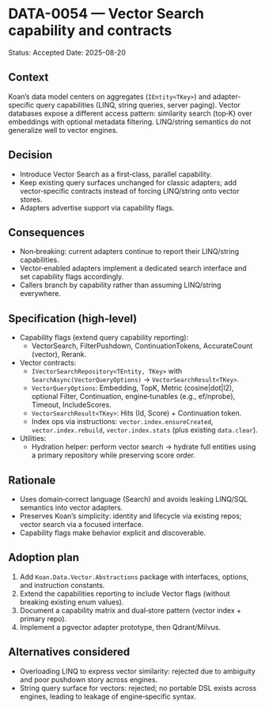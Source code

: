 # DATA-0054 — Vector Search capability and contracts

Status: Accepted
Date: 2025-08-20

## Context

Koan’s data model centers on aggregates (`IEntity<TKey>`) and adapter-specific query capabilities (LINQ, string queries, server paging). Vector databases expose a different access pattern: similarity search (top‑K) over embeddings with optional metadata filtering. LINQ/string semantics do not generalize well to vector engines.

## Decision

- Introduce Vector Search as a first‑class, parallel capability.
- Keep existing query surfaces unchanged for classic adapters; add vector‑specific contracts instead of forcing LINQ/string onto vector stores.
- Adapters advertise support via capability flags.

## Consequences

- Non‑breaking: current adapters continue to report their LINQ/string capabilities.
- Vector‑enabled adapters implement a dedicated search interface and set capability flags accordingly.
- Callers branch by capability rather than assuming LINQ/string everywhere.

## Specification (high‑level)

- Capability flags (extend query capability reporting):
  - VectorSearch, FilterPushdown, ContinuationTokens, AccurateCount (vector), Rerank.
- Vector contracts:
  - `IVectorSearchRepository<TEntity, TKey>` with `SearchAsync(VectorQueryOptions)` → `VectorSearchResult<TKey>`.
  - `VectorQueryOptions`: Embedding, TopK, Metric (cosine|dot|l2), optional Filter, Continuation, engine‑tunables (e.g., ef/nprobe), Timeout, IncludeScores.
  - `VectorSearchResult<TKey>`: Hits (Id, Score) + Continuation token.
  - Index ops via instructions: `vector.index.ensureCreated`, `vector.index.rebuild`, `vector.index.stats` (plus existing `data.clear`).
- Utilities:
  - Hydration helper: perform vector search → hydrate full entities using a primary repository while preserving score order.

## Rationale

- Uses domain‑correct language (Search) and avoids leaking LINQ/SQL semantics into vector adapters.
- Preserves Koan’s simplicity: identity and lifecycle via existing repos; vector search via a focused interface.
- Capability flags make behavior explicit and discoverable.

## Adoption plan

1. Add `Koan.Data.Vector.Abstractions` package with interfaces, options, and instruction constants.
2. Extend the capabilities reporting to include Vector flags (without breaking existing enum values).
3. Document a capability matrix and dual‑store pattern (vector index + primary repo).
4. Implement a pgvector adapter prototype, then Qdrant/Milvus.

## Alternatives considered

- Overloading LINQ to express vector similarity: rejected due to ambiguity and poor pushdown story across engines.
- String query surface for vectors: rejected; no portable DSL exists across engines, leading to leakage of engine‑specific syntax.
